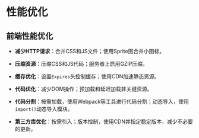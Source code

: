 # 性能优化

## 前端性能优化

- **减少HTTP请求**：合并CSS和JS文件；使用Sprite图合并小图标。

- **压缩资源**：压缩CSS和JS代码；服务器上启用GZIP压缩。

- **缓存优化**：设置`Expires`头控制缓存；使用CDN加速静态资源。

- **代码优化**：减少DOM操作；预加载和延迟加载非关键资源。

- **代码分割**：按需加载，使用Webpack等工具进行代码分割；动态导入，使用`import()`动态导入模块。

- **第三方库优化**：按需引入；版本控制，使用CDN并指定稳定版本，减少不必要的更新。
